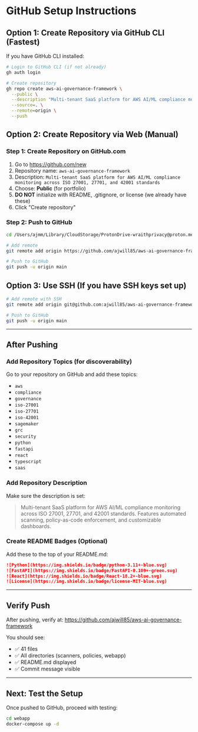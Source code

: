 # GitHub Setup Instructions

## Option 1: Create Repository via GitHub CLI (Fastest)

If you have GitHub CLI installed:

```bash
# Login to GitHub CLI (if not already)
gh auth login

# Create repository
gh repo create aws-ai-governance-framework \
  --public \
  --description "Multi-tenant SaaS platform for AWS AI/ML compliance monitoring across ISO 27001, 27701, and 42001 standards" \
  --source=. \
  --remote=origin \
  --push
```

## Option 2: Create Repository via Web (Manual)

### Step 1: Create Repository on GitHub.com
1. Go to https://github.com/new
2. Repository name: `aws-ai-governance-framework`
3. Description: `Multi-tenant SaaS platform for AWS AI/ML compliance monitoring across ISO 27001, 27701, and 42001 standards`
4. Choose: **Public** (for portfolio)
5. **DO NOT** initialize with README, .gitignore, or license (we already have these)
6. Click "Create repository"

### Step 2: Push to GitHub
```bash
cd /Users/ajmm/Library/CloudStorage/ProtonDrive-wraithprivacy@proton.me-folder/Work/repos/grc_ai_privacy

# Add remote
git remote add origin https://github.com/ajwill85/aws-ai-governance-framework.git

# Push to GitHub
git push -u origin main
```

## Option 3: Use SSH (If you have SSH keys set up)

```bash
# Add remote with SSH
git remote add origin git@github.com:ajwill85/aws-ai-governance-framework.git

# Push to GitHub
git push -u origin main
```

---

## After Pushing

### Add Repository Topics (for discoverability)
Go to your repository on GitHub and add these topics:
- `aws`
- `compliance`
- `governance`
- `iso-27001`
- `iso-27701`
- `iso-42001`
- `sagemaker`
- `grc`
- `security`
- `python`
- `fastapi`
- `react`
- `typescript`
- `saas`

### Add Repository Description
Make sure the description is set:
> Multi-tenant SaaS platform for AWS AI/ML compliance monitoring across ISO 27001, 27701, and 42001 standards. Features automated scanning, policy-as-code enforcement, and customizable dashboards.

### Create README Badges (Optional)
Add these to the top of your README.md:

```markdown
![Python](https://img.shields.io/badge/python-3.11+-blue.svg)
![FastAPI](https://img.shields.io/badge/FastAPI-0.109+-green.svg)
![React](https://img.shields.io/badge/React-18.2+-blue.svg)
![License](https://img.shields.io/badge/license-MIT-blue.svg)
```

---

## Verify Push

After pushing, verify at:
https://github.com/ajwill85/aws-ai-governance-framework

You should see:
- ✅ 41 files
- ✅ All directories (scanners, policies, webapp)
- ✅ README.md displayed
- ✅ Commit message visible

---

## Next: Test the Setup

Once pushed to GitHub, proceed with testing:

```bash
cd webapp
docker-compose up -d
```
